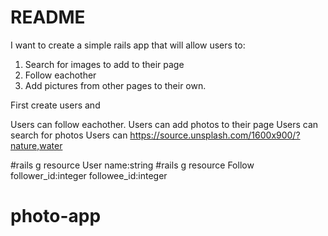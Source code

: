 # README

I want to create a simple rails app that will allow users to:
1. Search for images to add to their page
2. Follow eachother
3. Add pictures from other pages to their own. 

First create users and 

Users can follow eachother.
Users can add photos to their page
Users can search for photos
Users can 
https://source.unsplash.com/1600x900/?nature,water


#rails g resource User name:string
#rails g resource Follow follower_id:integer followee_id:integer


# photo-app
